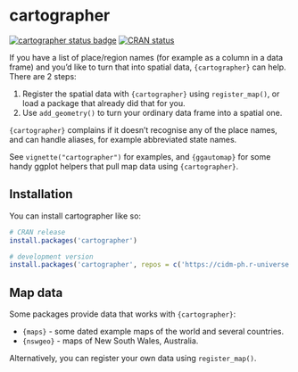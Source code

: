 
<!-- README.md is generated from README.Rmd. Please edit that file -->

# cartographer

<!-- badges: start -->

[![cartographer status
badge](https://cidm-ph.r-universe.dev/badges/cartographer)](https://cidm-ph.r-universe.dev)
[![CRAN
status](https://www.r-pkg.org/badges/version/cartographer)](https://CRAN.R-project.org/package=cartographer)
<!-- badges: end -->

If you have a list of place/region names (for example as a column in a
data frame) and you’d like to turn that into spatial data,
`{cartographer}` can help. There are 2 steps:

1.  Register the spatial data with `{cartographer}` using
    `register_map()`, or load a package that already did that for you.
2.  Use `add_geometry()` to turn your ordinary data frame into a spatial
    one.

`{cartographer}` complains if it doesn’t recognise any of the place
names, and can handle aliases, for example abbreviated state names.

See `vignette("cartographer")` for examples, and `{ggautomap}` for some
handy ggplot helpers that pull map data using `{cartographer}`.

## Installation

You can install cartographer like so:

``` r
# CRAN release
install.packages('cartographer')

# development version
install.packages('cartographer', repos = c('https://cidm-ph.r-universe.dev', 'https://cloud.r-project.org'))
```

## Map data

Some packages provide data that works with `{cartographer}`:

- `{maps}` - some dated example maps of the world and several countries.
- `{nswgeo}` - maps of New South Wales, Australia.

Alternatively, you can register your own data using `register_map()`.
